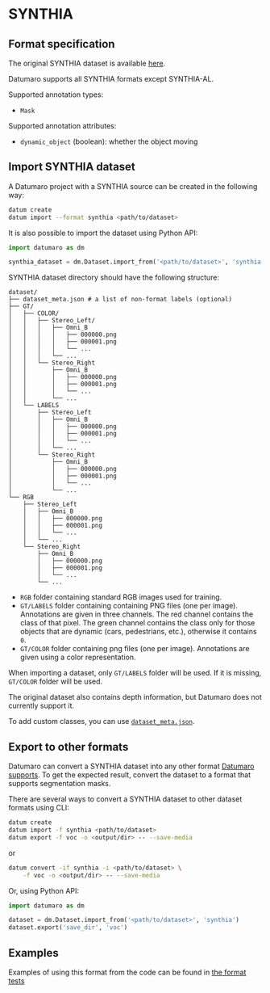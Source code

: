 # SYNTHIA

## Format specification

The original SYNTHIA dataset is available
[here](https://synthia-dataset.net).

Datumaro supports all SYNTHIA formats except SYNTHIA-AL.

Supported annotation types:
- `Mask`

Supported annotation attributes:
- `dynamic_object` (boolean): whether the object moving

## Import SYNTHIA dataset

A Datumaro project with a SYNTHIA source can be created in the following way:

```bash
datum create
datum import --format synthia <path/to/dataset>
```

It is also possible to import the dataset using Python API:

```python
import datumaro as dm

synthia_dataset = dm.Dataset.import_from('<path/to/dataset>', 'synthia')
```

SYNTHIA dataset directory should have the following structure:

<!--lint disable fenced-code-flag-->
```
dataset/
├── dataset_meta.json # a list of non-format labels (optional)
├── GT/
│   ├── COLOR/
│   │   ├── Stereo_Left/
│   │   │   ├── Omni_B
│   │   │   │   ├── 000000.png
│   │   │   │   ├── 000001.png
│   │   │   │   └── ...
│   │   │   └── ...
│   │   └── Stereo_Right
│   │       ├── Omni_B
│   │       │   ├── 000000.png
│   │       │   ├── 000001.png
│   │       │   └── ...
│   │       └── ...
│   └── LABELS
│       ├── Stereo_Left
│       │   ├── Omni_B
│       │   │   ├── 000000.png
│       │   │   ├── 000001.png
│       │   │   └── ...
│       │   └── ...
│       └── Stereo_Right
│           ├── Omni_B
│           │   ├── 000000.png
│           │   ├── 000001.png
│           │   └── ...
│           └── ...
└── RGB
    ├── Stereo_Left
    │   ├── Omni_B
    │   │   ├── 000000.png
    │   │   ├── 000001.png
    │   │   └── ...
    │   └── ...
    └── Stereo_Right
        ├── Omni_B
        │   ├── 000000.png
        │   ├── 000001.png
        │   └── ...
        └── ...
```

- `RGB` folder containing standard RGB images used for training.
- `GT/LABELS` folder containing containing PNG files (one per image).
  Annotations are given in three channels. The red channel contains
  the class of that pixel. The green channel contains the class only
  for those objects that are dynamic (cars, pedestrians, etc.),
  otherwise it contains `0`.
- `GT/COLOR` folder containing png files (one per image).
  Annotations are given using a color representation.

When importing a dataset, only `GT/LABELS` folder will be used.
If it is missing, `GT/COLOR` folder will be used.

The original dataset also contains depth information, but Datumaro
does not currently support it.

To add custom classes, you can use [`dataset_meta.json`](/docs/data-formats/supported_formats.md#dataset-meta-info-file).

## Export to other formats

Datumaro can convert a SYNTHIA dataset into any other format [Datumaro supports](/docs/data-formats/supported_formats/).
To get the expected result, convert the dataset to a format
that supports segmentation masks.

There are several ways to convert a SYNTHIA dataset to other dataset
formats using CLI:

```bash
datum create
datum import -f synthia <path/to/dataset>
datum export -f voc -o <output/dir> -- --save-media
```
or
``` bash
datum convert -if synthia -i <path/to/dataset> \
    -f voc -o <output/dir> -- --save-media
```

Or, using Python API:

```python
import datumaro as dm

dataset = dm.Dataset.import_from('<path/to/dataset>', 'synthia')
dataset.export('save_dir', 'voc')
```

## Examples

Examples of using this format from the code can be found in
[the format tests](https://github.com/openvinotoolkit/datumaro/blob/develop/tests/unit/test_synthia_format.py)
